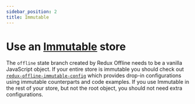 ```yaml
---
sidebar_position: 2
title: Immutable
---
```


# Use an [Immutable](https://facebook.github.io/immutable-js/) store

The `offline` state branch created by Redux Offline needs to be a vanilla JavaScript object. If your entire store is immutable you should check out [`redux-offline-immutable-config`](https://github.com/anyjunk/redux-offline-immutable-config) which provides drop-in configurations using immutable counterparts and code examples. If you use Immutable in the rest of your store, but not the root object, you should not need extra configurations.
